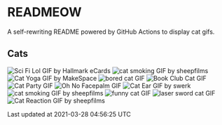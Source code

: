 # READMEOW

A self-rewriting README powered by GitHub Actions to display cat gifs.

## Cats

![Sci Fi Lol GIF by Hallmark eCards](https://media1.giphy.com/media/BzyTuYCmvSORqs1ABM/200.gif?cid=a0cc1d5418lr9lf7hn6cebfi967ixm36nypqd62ov8pe3xhc&rid=200.gif)
![cat smoking GIF by sheepfilms](https://media3.giphy.com/media/3o6Zt481isNVuQI1l6/200.gif?cid=a0cc1d5418lr9lf7hn6cebfi967ixm36nypqd62ov8pe3xhc&rid=200.gif)
![Cat Yoga GIF by MakeSpace](https://media0.giphy.com/media/xUPGcyi4YxcZp8dWZq/200.gif?cid=a0cc1d5418lr9lf7hn6cebfi967ixm36nypqd62ov8pe3xhc&rid=200.gif)
![bored cat GIF](https://media0.giphy.com/media/mlvseq9yvZhba/200.gif?cid=a0cc1d5418lr9lf7hn6cebfi967ixm36nypqd62ov8pe3xhc&rid=200.gif)
![Book Club Cat GIF](https://media3.giphy.com/media/1iu8uG2cjYFZS6wTxv/200.gif?cid=a0cc1d5418lr9lf7hn6cebfi967ixm36nypqd62ov8pe3xhc&rid=200.gif)
![Cat Party GIF](https://media4.giphy.com/media/jpbnoe3UIa8TU8LM13/200.gif?cid=a0cc1d5418lr9lf7hn6cebfi967ixm36nypqd62ov8pe3xhc&rid=200.gif)
![Oh No Facepalm GIF](https://media4.giphy.com/media/yFQ0ywscgobJK/200.gif?cid=a0cc1d5418lr9lf7hn6cebfi967ixm36nypqd62ov8pe3xhc&rid=200.gif)
![Cat Ear GIF by swerk](https://media1.giphy.com/media/MCfhrrNN1goH6/200.gif?cid=a0cc1d5418lr9lf7hn6cebfi967ixm36nypqd62ov8pe3xhc&rid=200.gif)
![cat smoking GIF by sheepfilms](https://media0.giphy.com/media/l0ExdMHUDKteztyfe/200.gif?cid=a0cc1d5418lr9lf7hn6cebfi967ixm36nypqd62ov8pe3xhc&rid=200.gif)
![funny cat GIF](https://media4.giphy.com/media/13CoXDiaCcCoyk/200.gif?cid=a0cc1d5418lr9lf7hn6cebfi967ixm36nypqd62ov8pe3xhc&rid=200.gif)
![laser sword cat GIF](https://media2.giphy.com/media/q1MeAPDDMb43K/200.gif?cid=a0cc1d5418lr9lf7hn6cebfi967ixm36nypqd62ov8pe3xhc&rid=200.gif)
![Cat Reaction GIF by sheepfilms](https://media4.giphy.com/media/1KoN1DMBnCMWk/200.gif?cid=a0cc1d5418lr9lf7hn6cebfi967ixm36nypqd62ov8pe3xhc&rid=200.gif)


Last updated at 2021-03-28 04:56:25 UTC